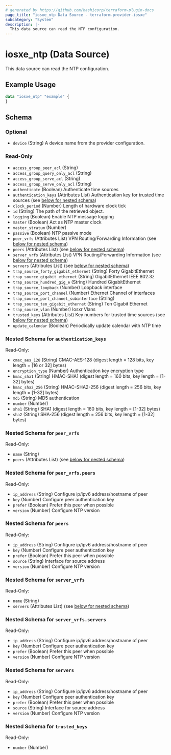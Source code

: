 ```yaml
---
# generated by https://github.com/hashicorp/terraform-plugin-docs
page_title: "iosxe_ntp Data Source - terraform-provider-iosxe"
subcategory: "System"
description: |-
  This data source can read the NTP configuration.
---
```


# iosxe_ntp (Data Source)

This data source can read the NTP configuration.

## Example Usage

```terraform
data "iosxe_ntp" "example" {
}
```

<!-- schema generated by tfplugindocs -->
## Schema

### Optional

- `device` (String) A device name from the provider configuration.

### Read-Only

- `access_group_peer_acl` (String)
- `access_group_query_only_acl` (String)
- `access_group_serve_acl` (String)
- `access_group_serve_only_acl` (String)
- `authenticate` (Boolean) Authenticate time sources
- `authentication_keys` (Attributes List) Authentication key for trusted time sources (see [below for nested schema](#nestedatt--authentication_keys))
- `clock_period` (Number) Length of hardware clock tick
- `id` (String) The path of the retrieved object.
- `logging` (Boolean) Enable NTP message logging
- `master` (Boolean) Act as NTP master clock
- `master_stratum` (Number)
- `passive` (Boolean) NTP passive mode
- `peer_vrfs` (Attributes List) VPN Routing/Forwarding Information (see [below for nested schema](#nestedatt--peer_vrfs))
- `peers` (Attributes List) (see [below for nested schema](#nestedatt--peers))
- `server_vrfs` (Attributes List) VPN Routing/Forwarding Information (see [below for nested schema](#nestedatt--server_vrfs))
- `servers` (Attributes List) (see [below for nested schema](#nestedatt--servers))
- `trap_source_forty_gigabit_ethernet` (String) Forty GigabitEthernet
- `trap_source_gigabit_ethernet` (String) GigabitEthernet IEEE 802.3z
- `trap_source_hundred_gig_e` (String) Hundred GigabitEthernet
- `trap_source_loopback` (Number) Loopback interface
- `trap_source_port_channel` (Number) Ethernet Channel of interfaces
- `trap_source_port_channel_subinterface` (String)
- `trap_source_ten_gigabit_ethernet` (String) Ten Gigabit Ethernet
- `trap_source_vlan` (Number) Iosxr Vlans
- `trusted_keys` (Attributes List) Key numbers for trusted time sources (see [below for nested schema](#nestedatt--trusted_keys))
- `update_calendar` (Boolean) Periodically update calendar with NTP time

<a id="nestedatt--authentication_keys"></a>
### Nested Schema for `authentication_keys`

Read-Only:

- `cmac_aes_128` (String) CMAC-AES-128 (digest length = 128 bits,  key length = [16 or 32] bytes)
- `encryption_type` (Number) Authentication key encryption type
- `hmac_sha1` (String) HMAC-SHA1 (digest length = 160 bits,  key length = [1-32] bytes)
- `hmac_sha2_256` (String) HMAC-SHA2-256 (digest length = 256 bits,  key length = [1-32] bytes)
- `md5` (String) MD5 authentication
- `number` (Number)
- `sha1` (String) SHA1 (digest length = 160 bits,  key length = [1-32] bytes)
- `sha2` (String) SHA-256 (digest length = 256 bits,  key length = [1-32] bytes)


<a id="nestedatt--peer_vrfs"></a>
### Nested Schema for `peer_vrfs`

Read-Only:

- `name` (String)
- `peers` (Attributes List) (see [below for nested schema](#nestedatt--peer_vrfs--peers))

<a id="nestedatt--peer_vrfs--peers"></a>
### Nested Schema for `peer_vrfs.peers`

Read-Only:

- `ip_address` (String) Configure ip/ipv6 address/hostname of peer
- `key` (Number) Configure peer authentication key
- `prefer` (Boolean) Prefer this peer when possible
- `version` (Number) Configure NTP version



<a id="nestedatt--peers"></a>
### Nested Schema for `peers`

Read-Only:

- `ip_address` (String) Configure ip/ipv6 address/hostname of peer
- `key` (Number) Configure peer authentication key
- `prefer` (Boolean) Prefer this peer when possible
- `source` (String) Interface for source address
- `version` (Number) Configure NTP version


<a id="nestedatt--server_vrfs"></a>
### Nested Schema for `server_vrfs`

Read-Only:

- `name` (String)
- `servers` (Attributes List) (see [below for nested schema](#nestedatt--server_vrfs--servers))

<a id="nestedatt--server_vrfs--servers"></a>
### Nested Schema for `server_vrfs.servers`

Read-Only:

- `ip_address` (String) Configure ip/ipv6 address/hostname of peer
- `key` (Number) Configure peer authentication key
- `prefer` (Boolean) Prefer this peer when possible
- `version` (Number) Configure NTP version



<a id="nestedatt--servers"></a>
### Nested Schema for `servers`

Read-Only:

- `ip_address` (String) Configure ip/ipv6 address/hostname of peer
- `key` (Number) Configure peer authentication key
- `prefer` (Boolean) Prefer this peer when possible
- `source` (String) Interface for source address
- `version` (Number) Configure NTP version


<a id="nestedatt--trusted_keys"></a>
### Nested Schema for `trusted_keys`

Read-Only:

- `number` (Number)
